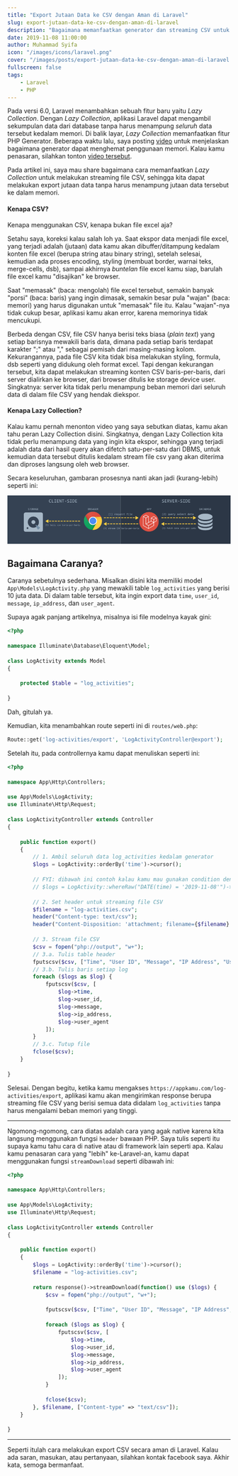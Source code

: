 ```yaml
---
title: "Export Jutaan Data ke CSV dengan Aman di Laravel"
slug: export-jutaan-data-ke-csv-dengan-aman-di-laravel
description: "Bagaimana memanfaatkan generator dan streaming CSV untuk export jutaan data secara aman."
date: 2019-11-08 11:00:00
author: Muhammad Syifa
icon: "/images/icons/laravel.png"
cover: "/images/posts/export-jutaan-data-ke-csv-dengan-aman-di-laravel.png"
fullscreen: false
tags:
    - Laravel
    - PHP
---
```


Pada versi 6.0, Laravel menambahkan sebuah fitur baru yaitu _Lazy Collection_.
Dengan _Lazy Collection_, aplikasi Laravel dapat mengambil sekumpulan data dari database
tanpa harus menampung *seluruh* data tersebut kedalam memori. Di balik layar, _Lazy Collection_
memanfaatkan fitur PHP Generator. Beberapa waktu lalu, saya posting [video](https://www.facebook.com/em.sifa/videos/vb.100000130485713/3270308866316764/) untuk menjelaskan
bagaimana generator dapat menghemat penggunaan memori. Kalau kamu penasaran, silahkan tonton [video tersebut](https://www.facebook.com/em.sifa/videos/vb.100000130485713/3270308866316764/).

Pada artikel ini, saya mau share bagaimana cara memanfaatkan _Lazy Collection_ untuk melakukan streaming file CSV,
sehingga kita dapat melakukan export jutaan data tanpa harus menampung jutaan data tersebut ke dalam memori.

#### Kenapa CSV?

Kenapa menggunakan CSV, kenapa bukan file excel aja?

Setahu saya, koreksi kalau salah loh ya. Saat ekspor data menjadi file excel, yang terjadi adalah
(jutaan) data kamu akan dibuffer/ditampung kedalam konten file excel (berupa string atau binary string), setelah selesai, kemudian ada proses encoding, styling (membuat border, warnai teks, merge-cells, dsb), sampai akhirnya _buntelan_ file excel kamu siap,
barulah file excel kamu "disajikan" ke browser.

Saat "memasak" (baca: mengolah) file excel tersebut, semakin banyak "porsi" (baca: baris) yang ingin dimasak, semakin besar pula "wajan" (baca: memori) yang harus digunakan untuk "memasak" file itu. Kalau "wajan"-nya tidak cukup besar, aplikasi kamu akan error, karena memorinya tidak mencukupi.

Berbeda dengan CSV, file CSV hanya berisi teks biasa (_plain text_) yang setiap barisnya mewakili baris data, dimana pada setiap baris terdapat karakter ";" atau "," sebagai pemisah dari masing-masing kolom. Kekurangannya, pada file CSV kita tidak bisa melakukan styling, formula, dsb seperti yang didukung oleh format excel. Tapi dengan kekurangan tersebut, kita dapat melakukan streaming konten CSV baris-per-baris, dari server dialirkan ke browser, dari browser ditulis ke storage device user. Singkatnya: server kita tidak perlu menampung beban memori dari seluruh data di dalam file CSV yang hendak diekspor.

#### Kenapa Lazy Collection?

Kalau kamu pernah menonton video yang saya sebutkan diatas, kamu akan tahu peran Lazy Collection disini.
Singkatnya, dengan Lazy Collection kita tidak perlu menampung data yang ingin kita ekspor,
sehingga yang terjadi adalah data dari hasil query akan difetch satu-per-satu dari DBMS, untuk kemudian data tersebut
ditulis kedalam stream file csv yang akan diterima dan diproses langsung oleh web browser.

Secara keseluruhan, gambaran prosesnya nanti akan jadi (kurang-lebih) seperti ini:

![Alur download stream csv](/images/posts/export-jutaan-data-ke-csv-dengan-aman-di-laravel__1.png)

## Bagaimana Caranya?

Caranya sebetulnya sederhana.
Misalkan disini kita memiliki model `App\Models\LogActivity.php` yang mewakili table `log_activities` yang berisi 10 juta data.
Di dalam table tersebut, kita ingin export data `time`, `user_id`, `message`, `ip_address`, dan `user_agent`.

Supaya agak panjang artikelnya, misalnya isi file modelnya kayak gini:

```php
<?php

namespace Illuminate\Database\Eloquent\Model;

class LogActivity extends Model
{

    protected $table = "log_activities";

}
```

Dah, gitulah ya.

Kemudian, kita menambahkan route seperti ini di `routes/web.php`:

```php
Route::get('log-activities/export', 'LogActivityController@export');
```

Setelah itu, pada controllernya kamu dapat menuliskan seperti ini:

```php
<?php

namespace App\Http\Controllers;

use App\Models\LogActivity;
use Illuminate\Http\Request;

class LogActivityController extends Controller
{

    public function export()
    {
        // 1. Ambil seluruh data log_activities kedalam generator
        $logs = LogActivity::orderBy('time')->cursor();

        // FYI: dibawah ini contoh kalau kamu mau gunakan condition dengan cursor
        // $logs = LogActivity::whereRaw("DATE(time) = '2019-11-08'")->where('user_id', 1)->cursor()

        // 2. Set header untuk streaming file CSV
        $filename = "log-activities.csv";
        header("Content-type: text/csv");
        header("Content-Disposition: 'attachment; filename={$filename}'");

        // 3. Stream file CSV
        $csv = fopen("php://output", "w+");
        // 3.a. Tulis table header
        fputscsv($csv, ["Time", "User ID", "Message", "IP Address", "User Agent"]);
        // 3.b. Tulis baris setiap log
        foreach ($logs as $log) {
            fputscsv($csv, [
                $log->time,
                $log->user_id,
                $log->message,
                $log->ip_address,
                $log->user_agent
            ]);
        }
        // 3.c. Tutup file
        fclose($csv);
    }

}
```

Selesai. Dengan begitu, ketika kamu mengakses `https://appkamu.com/log-activities/export`,
aplikasi kamu akan mengirimkan response berupa streaming file CSV yang berisi semua data didalam `log_activities`
tanpa harus mengalami beban memori yang tinggi.

---

Ngomong-ngomong, cara diatas adalah cara yang agak native karena kita langsung menggunakan fungsi `header` bawaan PHP.
Saya tulis seperti itu supaya kamu tahu cara di native atau di framework lain seperti apa.
Kalau kamu penasaran cara yang "lebih" ke-Laravel-an, kamu dapat menggunakan fungsi `streamDownload` seperti dibawah ini:

```php
<?php

namespace App\Http\Controllers;

use App\Models\LogActivity;
use Illuminate\Http\Request;

class LogActivityController extends Controller
{

    public function export()
    {
        $logs = LogActivity::orderBy('time')->cursor();
        $filename = "log-activities.csv";

        return response()->streamDownload(function() use ($logs) {
            $csv = fopen("php://output", "w+");

            fputscsv($csv, ["Time", "User ID", "Message", "IP Address", "User Agent"]);

            foreach ($logs as $log) {
                fputscsv($csv, [
                    $log->time,
                    $log->user_id,
                    $log->message,
                    $log->ip_address,
                    $log->user_agent
                ]);
            }

            fclose($csv);
        }, $filename, ["Content-type" => "text/csv"]);
    }

}
```

---

Seperti itulah cara melakukan export CSV secara aman di Laravel. Kalau ada saran, masukan, atau pertanyaan, silahkan kontak facebook saya.
Akhir kata, semoga bermanfaat.
